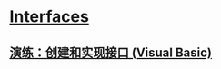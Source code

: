 # [Interfaces](TocOutOfQuery)
## [演练：创建和实现接口 (Visual Basic)](walkthrough-creating-and-implementing-interfaces.md)
